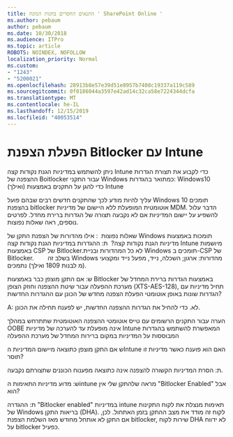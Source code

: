 ```yaml
---
title: התנאים החסרים בחנות המונח ' SharePoint Online '
ms.author: pebaum
author: pebaum
ms.date: 10/30/2018
ms.audience: ITPro
ms.topic: article
ROBOTS: NOINDEX, NOFOLLOW
localization_priority: Normal
ms.custom:
- "1243"
- "5200021"
ms.openlocfilehash: 28913b8e57e39d51e8957b7408c19337a119c589
ms.sourcegitcommit: 0f0186044a3597e42ad14c32ca58e7224344dcfa
ms.translationtype: MT
ms.contentlocale: he-IL
ms.lasthandoff: 12/15/2019
ms.locfileid: "40053514"
---
```

# <a name="enabling-bitlocker-encryption-with-intune"></a>הפעלת הצפנת Bitlocker עם Intune

ניתן להשתמש במדיניות הגנת נקודות קצה Intune כדי לקבוע את תצורת הגדרות ההצפנה של Boitlocker עבור התקני Windows כמתואר בהגדרות: Windows10 (ואילך) כדי להגן על התקנים באמצעות Intune

עליך להיות מודע לכך שהתקנים חדשים רבים שבהם פועל Windows 10 תומכים בהצפנת bitlocker אוטומטית המופעלת ללא היישום של מדיניות MDM. הדבר עלול להשפיע על יישום המדיניות אם לא נקבעה תצורה של הגדרות ברירת מחדל. לפרטים נוספים, ראה שאלות נפוצות.


שאלות נפוצות  : אילו מהדורות של הצפנת התקן של Windows תומכות באמצעות מדיניות הגנת נקודות קצה?
 ת: ההגדרות במדיניות הגנת נקודות קצה Intune מיושמות באמצעות CSP של Bitlocker.לא כל המהדורות ובניית Windows תומכים ב-CSP של Bitlocker. 
      בשלב זה Windows מהדורות: ארגון; השכלה, נייד, מפעל נייד ומקצועי (מ לבנות 1809 ואילך) נתמכים.




ש: אם התקן מוצפן כבר באמצעות Bitlocker באמצעות הגדרות ברירת המחדל של מערכת ההפעלה עבור שיטת ההצפנה וחוזק הצופן (XTS-AES-128), תחיל מדיניות עם הגדרות שונות באופן אוטומטי הפעלת הצפנה מחדש של הכונן עם ההגדרות החדשות?

A: לא. כדי להחיל את הגדרות ההצפנה החדשות, יש לפענח תחילה את הכונן.

הערה עבור התקנים הרשומים עם טייס אוטומטי ההצפנה האוטומטית שתתרחש במהלך OOBE אינה מופעלת עד להערכה של מדיניות Intune המאפשרת להשתמש בהגדרות המבוססות על המדיניות במקום ברירות המחדל של מערכת ההפעלה




ש אם התקן מוצפן כתוצאה מיישום המדיניות הIntune האם הוא פוענח כאשר מדיניות זו תוסר?

ת: הסרת המדיניות הקשורה להצפנה אינה כתוצאה מפענוח הכוננים שתצורתם נקבעה.




ש: מדוע מדיניות התאימות הintune מראה שלהתקן שלי אין "Bitlocker Enabled" אבל הוא?

ת: ההגדרה "Bitlocker enabled" במדיניות intune תאימות מנצלת את לקוח התקינות של Windows בריאות התקן (DHA). לקוח זה מודד את מצב ההתקן בזמן האתחול. לכן, אם התקן לא אותחל מחודש מאז השלמת הצפנת bitlocker, שירות לקוח DHA לא ידווח על bitlocker כפעיל.